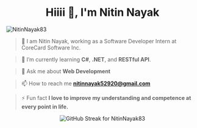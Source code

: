 <h1 align="center">Hiiii 👋, I'm Nitin Nayak</h1>

<p align="left">
  <img src="https://komarev.com/ghpvc/?username=NitinNayak83&label=Profile%20views&color=0e75b6&style=flat" alt="NitinNayak83" />
</p>

> 👀 I am Nitin Nayak, working as a Software Developer Intern at CoreCard Software Inc.

> 🌱 I’m currently learning **C#**, **.NET**, and **RESTful API**.

> 💬 Ask me about **Web Development**

> 📫 How to reach me **nitinnayak52920@gmail.com**

> ⚡ Fun fact **I love to improve my understanding and competence at every point in life.**

<p align="center">
  <img src="https://github-readme-streak-stats.herokuapp.com/?user=NitinNayak83" alt="GitHub Streak for NitinNayak83" />
</p>


